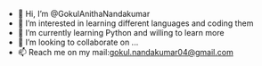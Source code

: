 - 👋 Hi, I’m @GokulAnithaNandakumar
- 👀 I’m interested in learning different languages and coding them
- 🌱 I’m currently learning Python and willing to learn more
- 💞️ I’m looking to collaborate on ...
- 📫 Reach me on my mail:gokul.nandakumar04@gmail.com

<!---
GokulAnithaNandakumar/GokulAnithaNandakumar is a ✨ special ✨ repository because its `README.md` (this file) appears on your GitHub profile.
You can click the Preview link to take a look at your changes.
--->
